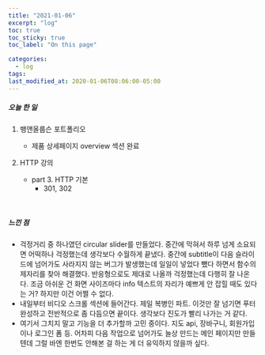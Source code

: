 ```yaml
---
title: "2021-01-06"
excerpt: "log"
toc: true
toc_sticky: true
toc_label: "On this page"

categories:
  - log
tags:
last_modified_at: 2020-01-06T08:06:00-05:00
---
```


##### 오늘 한 일

1. 뱅앤올룹슨 포트폴리오

   - 제품 상세페이지 overview 섹션 완료

2. HTTP 강의

   - part 3. HTTP 기본
     - 301, 302

<br />

##### 느낀 점

- 걱정거리 중 하나였던 circular slider를 만들었다. 중간에 막혀서 하루 넘게 소요되면 어떡하나 걱정했는데 생각보다 수월하게 끝냈다. 중간에 subtitle이 다음 슬라이드에 넘어가도 사라지지 않는 버그가 발생했는데 일일이 넣었다 뺐다 하면서 함수의 제자리를 찾아 해결했다. 반응형으로도 제대로 나올까 걱정했는데 다행히 잘 나온다. 조금 아쉬운 건 화면 사이즈마다 info 텍스트의 자리가 예쁘게 안 잡힐 때도 있다는 거? 하지만 이건 어쩔 수 없다.
- 내일부터 비디오 스크롤 섹션에 들어간다. 제일 복병인 파트. 이것만 잘 넘기면 푸터 완성하고 전반적으로 좀 다듬으면 끝이다. 생각보다 진도가 빨리 나가는 거 같다.
- 여기서 그치지 말고 기능을 더 추가할까 고민 중이다. 지도 api, 장바구니, 회원가입이나 로그인 폼 등. 어차피 다음 작업으로 넘어가도 늘상 만드는 메인 페이지만 만들텐데 그럴 바엔 한번도 안해본 걸 하는 게 더 유익하지 않을까 싶다.

<br />
